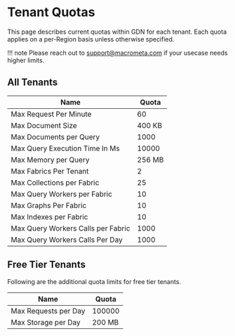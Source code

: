 # Tenant Quotas

This page describes current quotas within GDN for each tenant. Each quota applies on a per-Region basis unless otherwise specified.

!!! note
    Please reach out to support@macrometa.com if your usecase needs higher limits.

## All Tenants

| Name | Quota |
|-----|--------|
| Max Request Per Minute | 60 |
| Max Document Size | 400 KB |
| Max Documents per Query | 1000 |
| Max Query Execution Time In Ms | 10000 |
| Max Memory per Query | 256 MB |
| Max Fabrics Per Tenant | 2 |
| Max Collections per Fabric | 25 |
| Max Query Workers per Fabric | 10 |
| Max Graphs Per Fabric | 10 |
| Max Indexes per Fabric | 10 | 
| Max Query Workers Calls per Fabric | 1000 |
| Max Query Workers Calls Per Day | 1000 |

## Free Tier Tenants

Following are the additional quota limits for free tier tenants.

| Name | Quota |
|-----|--------|
| Max Requests per Day | 100000  |
| Max Storage per Day | 200 MB |
